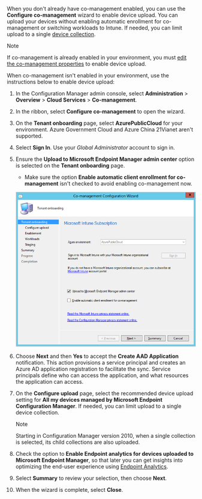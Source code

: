 When you don't already have co-management enabled, you can use the **Configure co-management** wizard to enable device upload. You can upload your devices without enabling automatic enrollment for co-management or switching workloads to Intune. If needed, you can limit upload to a single [device collection](/mem/configmgr/core/clients/manage/collections/create-collections.md). 

> [!NOTE]
> If co-management is already enabled in your environment, you must [edit the co-management properties](/mem/configmgr/tenant-attach/device-sync-actions.md#bkmk_edit) to enable device upload.

When co-management isn't enabled in your environment, use the instructions below to enable device upload:

1. In the Configuration Manager admin console, select **Administration** > **Overview** > **Cloud Services** > **Co-management**.
2. In the ribbon, select **Configure co-management** to open the wizard.
3. On the **Tenant onboarding** page, select **AzurePublicCloud** for your environment. Azure Government Cloud and Azure China 21Vianet aren't supported.
4. Select **Sign In**. Use your *Global Administrator* account to sign in.
5. Ensure the **Upload to Microsoft Endpoint Manager admin center** option is selected on the **Tenant onboarding** page.
   - Make sure the option **Enable automatic client enrollment for co-management** isn't checked to avoid enabling co-management now.

   [ ![Co-management Configuration Wizard](../media/set-up-tenant-attach-using-confirmation-manager-01.png) ](../media/set-up-tenant-attach-using-confirmation-manager-01.png#lightbox)

6. Choose **Next** and then **Yes** to accept the **Create AAD Application** notification. This action provisions a service principal and creates an Azure AD application registration to facilitate the sync. Service principals define who can access the application, and what resources the application can access.
7. On the **Configure upload** page, select the recommended device upload setting for **All my devices managed by Microsoft Endpoint Configuration Manager**. If needed, you can limit upload to a single device collection. 

    > [!NOTE]
    > Starting in Configuration Manager version 2010, when a single collection is selected, its child collections are also uploaded.

8. Check the option to **Enable Endpoint analytics for devices uploaded to Microsoft Endpoint Manager**, so that later you can get insights into optimizing the end-user experience using [Endpoint Analytics](/learn/modules/compliance-endpoint-manager).
9. Select **Summary** to review your selection, then choose **Next**.
10. When the wizard is complete, select **Close**.  
